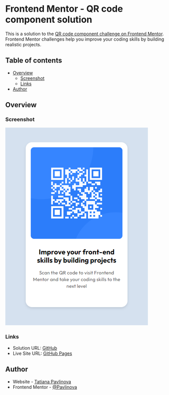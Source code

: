 # Frontend Mentor - QR code component solution

This is a solution to the [QR code component challenge on Frontend Mentor](https://www.frontendmentor.io/challenges/qr-code-component-iux_sIO_H). Frontend Mentor challenges help you improve your coding skills by building realistic projects. 

## Table of contents

- [Overview](#overview)
  - [Screenshot](#screenshot)
  - [Links](#links)
- [Author](#author)

## Overview

### Screenshot

![](./qr-code-component-main.png)

### Links

- Solution URL: [GitHub](https://github.com/Pavlinova/qr-code-component.git)
- Live Site URL: [GitHub Pages](https://pavlinova.github.io/qr-code-component/)

## Author

- Website - [Tatiana Pavlinova](https://github.com/Pavlinova)
- Frontend Mentor - [@Pavlinova](https://www.frontendmentor.io/profile/Pavlinova)




